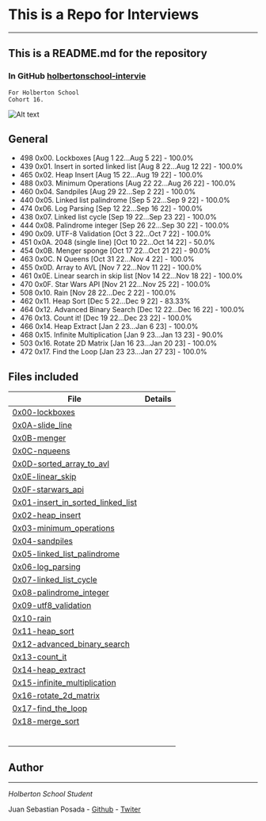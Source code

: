 # This is a Repo for Interviews
***
## This is a README.md for the repository
### In GitHub [holbertonschool-intervie]()
```
For Holberton School
Cohort 16.
```
![Alt text](https://camo.githubusercontent.com/e93f930de2547845285920df8fe4f5f0a71220124cf6e6047607a81c250a6b7c/68747470733a2f2f626c6f672e686f6c626572746f6e7363686f6f6c2e636f6d2f77702d636f6e74656e742f75706c6f6164732f323032302f30342f756e6e616d65642d322e706e67)

## General

* 498 0x00. Lockboxes [Aug 1 22...Aug 5 22] - 100.0%
* 439 0x01. Insert in sorted linked list [Aug 8 22...Aug 12 22] - 100.0%
* 465 0x02. Heap Insert [Aug 15 22...Aug 19 22] - 100.0%
* 488 0x03. Minimum Operations [Aug 22 22...Aug 26 22] - 100.0%
* 460 0x04. Sandpiles [Aug 29 22...Sep 2 22] - 100.0%
* 440 0x05. Linked list palindrome [Sep 5 22...Sep 9 22] - 100.0%
* 474 0x06. Log Parsing [Sep 12 22...Sep 16 22] - 100.0%
* 438 0x07. Linked list cycle [Sep 19 22...Sep 23 22] - 100.0%
* 444 0x08. Palindrome integer [Sep 26 22...Sep 30 22] - 100.0%
* 490 0x09. UTF-8 Validation [Oct 3 22...Oct 7 22] - 100.0%
* 451 0x0A. 2048 (single line) [Oct 10 22...Oct 14 22] - 50.0%
* 454 0x0B. Menger sponge [Oct 17 22...Oct 21 22] - 90.0%
* 463 0x0C. N Queens [Oct 31 22...Nov 4 22] - 100.0%
* 455 0x0D. Array to AVL [Nov 7 22...Nov 11 22] - 100.0%
* 461 0x0E. Linear search in skip list [Nov 14 22...Nov 18 22] - 100.0%
* 470 0x0F. Star Wars API [Nov 21 22...Nov 25 22] - 100.0%
* 508 0x10. Rain [Nov 28 22...Dec 2 22] - 100.0%
* 462 0x11. Heap Sort [Dec 5 22...Dec 9 22] - 83.33%
* 464 0x12. Advanced Binary Search [Dec 12 22...Dec 16 22] - 100.0%
* 476 0x13. Count it! [Dec 19 22...Dec 23 22] - 100.0%
* 466 0x14. Heap Extract [Jan 2 23...Jan 6 23] - 100.0%
* 468 0x15. Infinite Multiplication [Jan 9 23...Jan 13 23] - 90.0%
* 503 0x16. Rotate 2D Matrix [Jan 16 23...Jan 20 23] - 100.0%
* 472 0x17. Find the Loop [Jan 23 23...Jan 27 23] - 100.0%




## Files included
| File                 | Details                                    |
|--------------------- | ------------------------------------------ |
| [0x00-lockboxes](https://github.com/Juansepo13/holbertonschool-interview/tree/main/0x00-lockboxes) |	       |
| [0x0A-slide_line](https://github.com/Juansepo13/holbertonschool-interview/tree/main/0x0A-slide_line) |	       |
| [0x0B-menger](https://github.com/Juansepo13/holbertonschool-interview/tree/main/0x0B-menger) |	       |
| [0x0C-nqueens](https://github.com/Juansepo13/holbertonschool-interview/tree/main/0x0C-nqueens) |	       |
| [0x0D-sorted_array_to_avl](https://github.com/Juansepo13/holbertonschool-interview/tree/main/0x0D-sorted_array_to_avl) |	       |
| [0x0E-linear_skip](https://github.com/Juansepo13/holbertonschool-interview/tree/main/0x0E-linear_skip) |	       |
| [0x0F-starwars_api](https://github.com/Juansepo13/holbertonschool-interview/tree/main/0x0F-starwars_api) |	       |
| [0x01-insert_in_sorted_linked_list](https://github.com/Juansepo13/holbertonschool-interview/tree/main/0x01-insert_in_sorted_linked_list) |	       |
| [0x02-heap_insert](https://github.com/Juansepo13/holbertonschool-interview/tree/main/0x02-heap_insert) |	       |
| [0x03-minimum_operations](https://github.com/Juansepo13/holbertonschool-interview/tree/main/0x03-minimum_operations) |	       |
| [0x04-sandpiles](https://github.com/Juansepo13/holbertonschool-interview/tree/main/0x04-sandpiles) |	       |
| [0x05-linked_list_palindrome](https://github.com/Juansepo13/holbertonschool-interview/tree/main/0x05-linked_list_palindrome) |	       |
| [0x06-log_parsing](https://github.com/Juansepo13/holbertonschool-interview/tree/main/0x06-log_parsing) |	       |
| [0x07-linked_list_cycle](https://github.com/Juansepo13/holbertonschool-interview/tree/main/0x07-linked_list_cycle) |	       |
| [0x08-palindrome_integer](https://github.com/Juansepo13/holbertonschool-interview/tree/main/0x08-palindrome_integer) |	       |
| [0x09-utf8_validation](https://github.com/Juansepo13/holbertonschool-interview/tree/main/0x09-utf8_validation) |	       |
| [0x10-rain](https://github.com/Juansepo13/holbertonschool-interview/tree/main/0x10-rain) |	       |
| [0x11-heap_sort](https://github.com/Juansepo13/holbertonschool-interview/tree/main/0x11-heap_sort) |	       |
| [0x12-advanced_binary_search](https://github.com/Juansepo13/holbertonschool-interview/tree/main/0x12-advanced_binary_search) |	       |
| [0x13-count_it](https://github.com/Juansepo13/holbertonschool-interview/tree/main/0x13-count_it) |	       |
| [0x14-heap_extract](https://github.com/Juansepo13/holbertonschool-interview/tree/main/0x14-heap_extract) |	       |
| [0x15-infinite_multiplication](https://github.com/Juansepo13/holbertonschool-interview/tree/main/0x15-infinite_multiplication) |	       |
| [0x16-rotate_2d_matrix](https://github.com/Juansepo13/holbertonschool-interview/tree/main/0x16-rotate_2d_matrix) |	       |
| [0x17-find_the_loop](https://github.com/Juansepo13/holbertonschool-interview/tree/main/0x17-find_the_loop) |	       |
| [0x18-merge_sort](https://github.com/Juansepo13/holbertonschool-interview/tree/main/0x18-merge_sort) |	       |
| []() |	       |
| []() |	       |
| []() |	       |
| []() |	       |
| []() |	       |
| []() |	       |



## Author
***
*Holberton School Student*

Juan Sebastian Posada  - [Github](https://github.com/Juansepo13) - [Twiter](https://twitter.com/@JuanSeb35904130)
